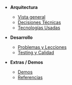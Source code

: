* **Arquitectura**

  * [Vista general](/arquitectura.md)
  * [Decisiones Técnicas](/decisiones.md)
  * [Tecnologías Usadas](/tecnologias.md)

* **Desarrollo**
  * [Problemas y Lecciones](/problemas.md)
  * [Testing y Calidad](/testing.md)
  
* **Extras / Demos** 
  * [Demos](/extras.md)
  * [Referencias](/referencias.md)